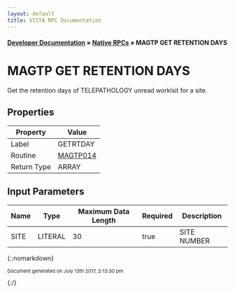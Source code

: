 ```yaml
---
layout: default
title: VISTA RPC Documentation
---
```


#### [Developer Documentation](../index) &#187; [Native RPCs](TableOfContents) &#187; MAGTP GET RETENTION DAYS<br/>
# MAGTP GET RETENTION DAYS

Get the retention days of TELEPATHOLOGY unread worklsit for a site.

## Properties

Property | Value
--- | ---
Label | GETRTDAY
Routine | [MAGTP014](http://code.osehra.org/dox/Routine_MAGTP014_source.html)
Return Type | ARRAY


## Input Parameters

Name | Type | Maximum Data Length | Required | Description
--- | --- | --- | --- | ---
SITE | LITERAL | 30 | true | SITE NUMBER



{::nomarkdown} <br/><p style="font-size: 11px">Document generated on July 13th 2017, 2:13:30 pm</p>{:/}